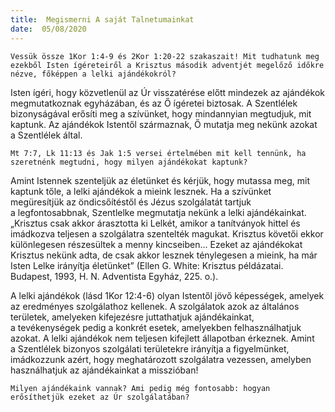 ```yaml
---
title:  Megismerni A saját Talnetumainkat
date:  05/08/2020
---
```


`Vessük össze 1Kor 1:4-9 és 2Kor 1:20-22 szakaszait! Mit tudhatunk meg ezekből Isten ígéreteiről a Krisztus második adventjét megelőző időkre nézve, főképpen a lelki ajándékokról?`

Isten ígéri, hogy közvetlenül az Úr visszatérése előtt mindezek az ajándékok megmutatkoznak egyházában, és az Ő ígéretei biztosak. A Szentlélek bizonyságával erősíti meg a szívünket, hogy mindannyian megtudjuk, mit kaptunk. Az ajándékok Istentől származnak, Ő mutatja meg nekünk azokat a Szentlélek által.

`Mt 7:7, Lk 11:13 és Jak 1:5 versei értelmében mit kell tennünk, ha szeretnénk megtudni, hogy milyen ajándékokat kaptunk? `

Amint Istennek szenteljük az életünket és kérjük, hogy mutassa meg, mit kaptunk tőle, a lelki ajándékok a mieink lesznek. Ha a szívünket megüresítjük az öndicsőítéstől és Jézus szolgálatát tartjuk a legfontosabbnak, Szentlelke megmutatja nekünk a lelki ajándékainkat. „Krisztus csak akkor árasztotta ki Lelkét, amikor a tanítványok hittel és imádkozva teljesen a szolgálatra szentelték magukat. Krisztus követői ekkor különlegesen részesültek a menny kincseiben… Ezeket az ajándékokat Krisztus nekünk adta, de csak akkor lesznek ténylegesen a mieink, ha már Isten Lelke irányítja életünket” (Ellen G. White: Krisztus példázatai. Budapest, 1993, H. N. Adventista Egyház, 225. o.).

A lelki ajándékok (lásd 1Kor 12:4-6) olyan Istentől jövő képességek, amelyek az eredményes szolgálathoz kellenek. A szolgálatok azok az általános területek, amelyeken kifejezésre juttathatjuk ajándékainkat, a tevékenységek pedig a konkrét esetek, amelyekben felhasználhatjuk azokat. A lelki ajándékok nem teljesen kifejlett állapotban érkeznek. Amint a Szentlélek bizonyos szolgálati területekre irányítja a figyelmünket, imádkozzunk azért, hogy meghatározott szolgálatra vezessen, amelyben használhatjuk az ajándékainkat a misszióban!

`Milyen ajándékaink vannak? Ami pedig még fontosabb: hogyan erősíthetjük ezeket az Úr szolgálatában?`